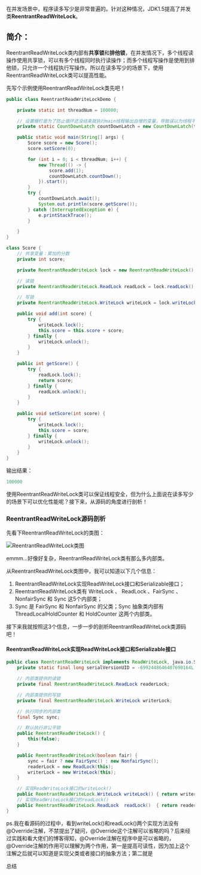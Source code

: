 在并发场景中，程序读多写少是非常普遍的。针对这种情况，JDK1.5提高了并发类**ReentrantReadWriteLock**。

## 简介：

ReentrantReadWriteLock类内部有**共享锁**和**排他锁**，在并发情况下，多个线程读操作使用共享锁，可以有多个线程同时执行读操作；而多个线程写操作是使用到排他锁，只允许一个线程执行写操作。所以在读多写少的场景下，使用ReentrantReadWriteLock类可以提高性能。

先写个示例使用ReentrantReadWriteLock类先吧！

```java
public class ReentrantReadWriteLockDemo {

    private static int threadNum = 100000;

    // 设置栅栏是为了防止循环还没结束就执行main线程输出自增的变量，导致误以为线程不安全
    private static CountDownLatch countDownLatch = new CountDownLatch(threadNum);

    public static void main(String[] args) {
        Score score = new Score();
        score.setScore(0);

        for (int i = 0; i < threadNum; i++) {
            new Thread(() -> {
                score.add(1);
                countDownLatch.countDown();
            }).start();
        }
        try {
            countDownLatch.await();
            System.out.println(score.getScore());
        } catch (InterruptedException e) {
            e.printStackTrace();
        }

    }
}

class Score {
    // 共享变量：累加的分数
    private int score;

    private ReentrantReadWriteLock lock = new ReentrantReadWriteLock();

    // 读锁
    private ReentrantReadWriteLock.ReadLock readLock = lock.readLock();

    // 写锁
    private ReentrantReadWriteLock.WriteLock writeLock = lock.writeLock();

    public void add(int score) {
        try {
            writeLock.lock();
            this.score = this.score + score;
        } finally {
            writeLock.unlock();
        }
    }

    public int getScore() {
        try {
            readLock.lock();
            return score;
        } finally {
            readLock.unlock();
        }
    }

    public void setScore(int score) {
        try {
            writeLock.lock();
            this.score = score;
        } finally {
            writeLock.unlock();
        }
    }
}
```
输出结果：
```java
100000
```
使用ReentrantReadWriteLock类可以保证线程安全，但为什么上面说在读多写少的场景下可以优化性能呢？接下来，从源码的角度进行剖析！

### ReentrantReadWriteLock源码剖析

先看下ReentrantReadWriteLock的类图：

![ReentrantReadWriteLock类图](https://raw.githubusercontent.com/MuggleLee/PicGo/master/ReentrantReadWriteLock%E7%B1%BB%E5%9B%BE.jpg)

emmm...好像好复杂，ReentrantReadWriteLock类有那么多内部类。


从ReentrantReadWriteLock类图中，我可以知道以下几个信息：
1. ReentrantReadWriteLock实现ReadWriteLock接口和Serializable接口；
2. ReentrantReadWriteLock类有 WriteLock 、 ReadLock 、FairSync 、 NonfairSync 和 Sync 这5个内部类；
3. Sync 是 FairSync 和 NonfairSync 的父类；Sync 抽象类内部有 ThreadLocalHoldCounter 和 HoldCounter 这两个内部类。


接下来我就按照这3个信息，一步一步的剖析ReentrantReadWriteLock类源码吧！


#### ReentrantReadWriteLock实现ReadWriteLock接口和Serializable接口

```java
public class ReentrantReadWriteLock implements ReadWriteLock, java.io.Serializable {
    private static final long serialVersionUID = -6992448646407690164L;

    // 内部类提供的读锁
    private final ReentrantReadWriteLock.ReadLock readerLock;

    // 内部类提供的写锁
    private final ReentrantReadWriteLock.WriteLock writerLock;

    // 执行同步的内部类
    final Sync sync;

    // 默认执行非公平锁
    public ReentrantReadWriteLock() {
        this(false);
    }

    public ReentrantReadWriteLock(boolean fair) {
        sync = fair ? new FairSync() : new NonfairSync();
        readerLock = new ReadLock(this);
        writerLock = new WriteLock(this);
    }

    // 实现ReadWriteLock接口的writeLock()
    public ReentrantReadWriteLock.WriteLock writeLock() { return writerLock; }
    // 实现ReadWriteLock接口的readLock()
    public ReentrantReadWriteLock.ReadLock  readLock()  { return readerLock; }
}
```
ps.我在看源码的过程中，看到writeLock()和readLock()两个实现方法没有@Override注解，不禁提出了疑问，@Override这个注解可以省略的吗？后来经过实践和看大佬们的博客得知，@Override注解在程序中是可以省略的，@Override注解的作用可以理解为两个作用，第一是提高可读性，因为加上这个注解之后就可以知道是实现父类或者接口的抽象方法；第二就是





总结